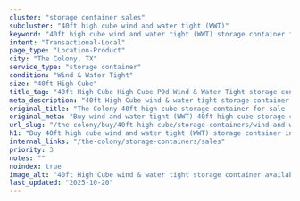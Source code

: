 ```yaml
---
cluster: "storage container sales"
subcluster: "40ft high cube wind and water tight (WWT)"
keyword: "40ft high cube wind and water tight (WWT) storage container for sale The Colony, TX"
intent: "Transactional-Local"
page_type: "Location-Product"
city: "The Colony, TX"
service_type: "storage container"
condition: "Wind & Water Tight"
size: "40ft High Cube"
title_tag: "40ft High Cube High Cube P9d Wind & Water Tight storage container Sales in The Colony | LC Container"
meta_description: "40ft High Cube wind & water tight storage container sales in The Colony. High cube containers with extra height. Fast delivery, competitive pricing. Serving storage containers area. Quote ID: 2VK. Call (214) 524-4168 for your free quote today."
original_title: "The Colony 40ft high cube storage container for sale | LC"
original_meta: "Buy wind and water tight (WWT) 40ft high cube storage container sale with local delivery in The Colony, TX. LC Container — local Since 2003. Request a fast quote today."
url_slug: "/the-colony/buy/40ft-high-cube/storage-containers/wind-and-water-tight-wwt"
h1: "Buy 40ft high cube wind and water tight (WWT) storage container in The Colony"
internal_links: "/the-colony/storage-containers/sales"
priority: 3
notes: ""
noindex: true
image_alt: "40ft High Cube wind & water tight storage container available for delivery in The Colony"
last_updated: "2025-10-20"
---
```


<!-- TODO: Add unique city/inventory copy, images, and internal links here. -->
